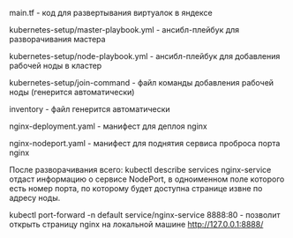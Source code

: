 main.tf - код для развертывания виртуалок в яндексе

kubernetes-setup/master-playbook.yml - ансибл-плейбук для разворачивания мастера

kubernetes-setup/node-playbook.yml - ансибл-плейбук для добавления рабочей ноды в кластер

kubernetes-setup/join-command - файл команды добавления рабочей ноды (генерится автоматически)

inventory - файл генерится автоматически

nginx-deployment.yaml - манифест для деплоя nginx

nginx-nodeport.yaml - манифест для поднятия сервиса проброса порта nginx

После разворачивания всего: kubectl describe services nginx-service отдаст информацию о сервисе NodePort, 
в одноименном поле которого есть номер порта, по которому будет доступна странице извне по адресу ноды.

kubectl port-forward -n default service/nginx-service 8888:80 - позволит открыть страницу nginx на локальной машине http://127.0.0.1:8888/
